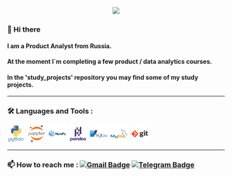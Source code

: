 <div id="header" align="center">
  <img src="https://media.giphy.com/media/S8TzUKzRPjepzJx37U/giphy.gif" width="250"/>
</div>

### 👋 Hi there 
#### I am a Product Analyst from Russia.
#### At the moment I`m completing a few product / data analytics courses.
#### In the 'study_projects' repository you may find some of my study projects.
---
### :hammer_and_wrench: Languages and Tools :
<div>
  <img src="https://github.com/devicons/devicon/blob/master/icons/python/python-original-wordmark.svg" title="Python" alt="Python" width="40" height="40"/>&nbsp;
  <img src="https://github.com/devicons/devicon/blob/master/icons/jupyter/jupyter-original-wordmark.svg" title="Jupyter" alt="Jupyter" width="40" height="40"/>&nbsp;
  <img src="https://github.com/devicons/devicon/blob/master/icons/numpy/numpy-original-wordmark.svg" title="Numpy" alt="Numpy " width="40" height="40"/>&nbsp;
  <img src="https://github.com/devicons/devicon/blob/master/icons/pandas/pandas-original-wordmark.svg"  title="Pandas" alt="Pandas" width="40" height="40"/>&nbsp;
  <img src="https://github.com/devicons/devicon/blob/master/icons/sqlite/sqlite-original-wordmark.svg" title="Sqlite" alt="Sqlite" width="40" height="40"/>&nbsp;
  <img src="https://github.com/devicons/devicon/blob/master/icons/mysql/mysql-original-wordmark.svg" title="MySQL"  alt="MySQL" width="40" height="40"/>&nbsp;
  <img src="https://github.com/devicons/devicon/blob/master/icons/git/git-original-wordmark.svg" title="Git" **alt="Git" width="40" height="40"/>
</div>

---

### :mailbox: How to reach me : [![Gmail Badge](https://img.shields.io/badge/Gmail-D14836?style=for-the-badge&logo=gmail&logoColor=white)](mailto:popova.elina92@gmail.com) [![Telegram Badge](https://badges.aleen42.com/src/telegram.svg)](https://t.me/vivalaelina)

 
